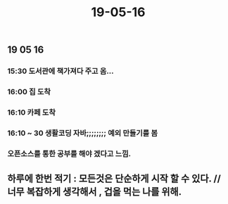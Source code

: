 ﻿---
layout: post
title: 19-05-16
mylog: ture
---

## 19 05 16

### 15:30 도서관에 책가져다 주고 옴...

### 16:00 집 도착

### 16:10 카페 도착

### 16:10 ~ 30 생활코딩 자바;;;;;;;;   예외 만들기를 봄

### 오픈소스를 통한 공부를 해야 겠다고 느낌.

## 하루에 한번 적기 : 모든것은 단순하게 시작 할 수 있다. // 너무 복잡하게 생각해서 , 겁을 먹는 나를 위해.